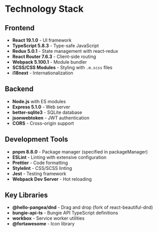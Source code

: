 # Technology Stack

## Frontend
- **React 19.1.0** - UI framework
- **TypeScript 5.8.3** - Type-safe JavaScript
- **Redux 5.0.1** - State management with react-redux
- **React Router 7.6.3** - Client-side routing
- **Webpack 5.100.1** - Module bundler
- **SCSS/CSS Modules** - Styling with `.m.scss` files
- **i18next** - Internationalization

## Backend
- **Node.js** with ES modules
- **Express 5.1.0** - Web server
- **better-sqlite3** - SQLite database
- **jsonwebtoken** - JWT authentication
- **CORS** - Cross-origin support

## Development Tools
- **pnpm 8.8.0** - Package manager (specified in packageManager)
- **ESLint** - Linting with extensive configuration
- **Prettier** - Code formatting
- **Stylelint** - CSS/SCSS linting
- **Jest** - Testing framework
- **Webpack Dev Server** - Hot reloading

## Key Libraries
- **@hello-pangea/dnd** - Drag and drop (fork of react-beautiful-dnd)
- **bungie-api-ts** - Bungie API TypeScript definitions
- **workbox** - Service worker utilities
- **@fortawesome** - Icon library